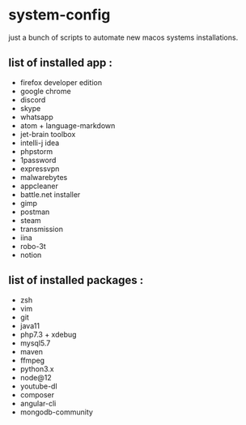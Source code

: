 # system-config

just a bunch of scripts to automate new macos systems installations.


## list of installed app :
- firefox developer edition
- google chrome
- discord
- skype
- whatsapp
- atom + language-markdown
- jet-brain toolbox
- intelli-j idea
- phpstorm
- 1password
- expressvpn
- malwarebytes
- appcleaner
- battle.net installer
- gimp
- postman
- steam
- transmission
- iina
- robo-3t
- notion

## list of installed packages :
- zsh
- vim
- git
- java11
- php7.3 + xdebug
- mysql5.7
- maven
- ffmpeg
- python3.x
- node@12
- youtube-dl
- composer
- angular-cli
- mongodb-community
